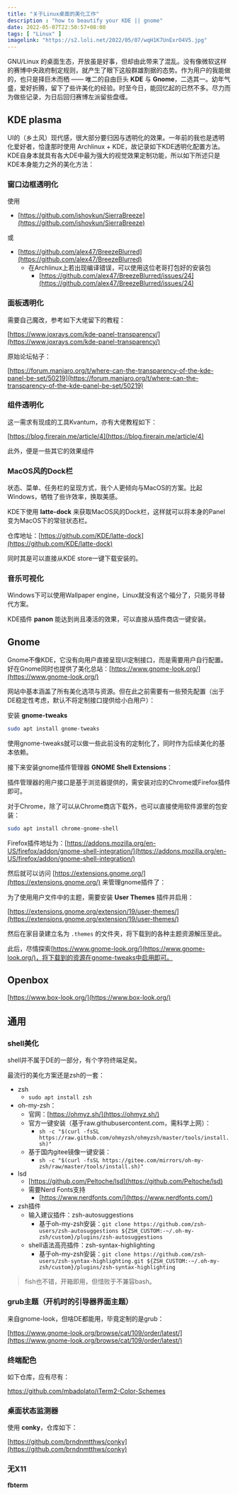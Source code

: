 ```yaml
---
title: "关于Linux桌面的美化工作"
description : "how to beautify your KDE || gnome"
date: 2022-05-07T22:50:57+08:00
tags: [ "Linux" ]
imagelink: "https://s2.loli.net/2022/05/07/wqH1K7UnExrO4V5.jpg"
---
```




GNU/Linux 的桌面生态，开放虽是好事，但却由此带来了混乱。没有像微软这样的赛博中央政府制定规则，就产生了眼下这般群雄割据的态势。作为用户的我能做的，也只是择巨木而栖 —— 唯二的自由巨头 **KDE** 与 **Gnome**，二选其一。幼年气盛，爱好折腾，留下了些许美化的经验。时至今日，能回忆起的已然不多。尽力而为做些记录，为日后回归赛博左派留些盘缠。



## KDE plasma

UI的（乡土风）现代感，很大部分要归因与透明化的效果。一年前的我也是透明化爱好者，恰逢那时使用 Archlinux + KDE，故记录如下KDE透明化配置方法。KDE自身本就具有各大DE中最为强大的视觉效果定制功能，所以如下所述只是KDE本身能力之外的美化方法：

### 窗口边框透明化

使用

- [https://github.com/ishovkun/SierraBreeze](https://github.com/ishovkun/SierraBreeze)

或

- [https://github.com/alex47/BreezeBlurred](https://github.com/alex47/BreezeBlurred)
  - 在Archlinux上若出现编译错误，可以使用这位老哥打包好的安装包
    - [https://github.com/alex47/BreezeBlurred/issues/24](https://github.com/alex47/BreezeBlurred/issues/24)

### 面板透明化

需要自己魔改，参考如下大佬留下的教程：

[https://www.joxrays.com/kde-panel-transparency/](https://www.joxrays.com/kde-panel-transparency/)

原始论坛帖子：

[https://forum.manjaro.org/t/where-can-the-transparency-of-the-kde-panel-be-set/50219](https://forum.manjaro.org/t/where-can-the-transparency-of-the-kde-panel-be-set/50219)

### 组件透明化

这一需求有现成的工具Kvantum，亦有大佬教程如下：

[https://blog.firerain.me/article/4](https://blog.firerain.me/article/4)



此外，便是一些其它的效果组件

### MacOS风的Dock栏

状态、菜单、任务栏的呈现方式，我个人更倾向与MacOS的方案。比起Windows，牺牲了些许效率，换取美感。

KDE下使用 **latte-dock** 来获取MacOS风的Dock栏，这样就可以将本身的Panel变为MacOS下的常驻状态栏。

仓库地址：[https://github.com/KDE/latte-dock](https://github.com/KDE/latte-dock)

同时其是可以直接从KDE store一键下载安装的。

### 音乐可视化

Windows下可以使用Wallpaper engine，Linux就没有这个福分了，只能另寻替代方案。

KDE插件 **panon** 能达到尚且凑活的效果，可以直接从插件商店一键安装。



## Gnome

Gnome不像KDE，它没有向用户直接呈现UI定制接口，而是需要用户自行配置。好在Gnome同时也提供了美化总站：[https://www.gnome-look.org/](https://www.gnome-look.org/)

网站中基本涵盖了所有美化选项与资源。但在此之前需要有一些预先配置（出于DE稳定性考虑，默认不将定制接口提供给小白用户）：

安装 **gnome-tweaks**

```sh
sudo apt install gnome-tweaks
```

使用gnome-tweaks就可以做一些此前没有的定制化了，同时作为后续美化的基本依赖。

接下来安装gnome插件管理器 **GNOME Shell Extensions**：

插件管理器的用户接口是基于浏览器提供的，需安装对应的Chrome或Firefox插件即可。

对于Chrome，除了可以从Chrome商店下载外，也可以直接使用软件源里的包安装：

```sh
sudo apt install chrome-gnome-shell
```

Firefox插件地址为：[https://addons.mozilla.org/en-US/firefox/addon/gnome-shell-integration/](https://addons.mozilla.org/en-US/firefox/addon/gnome-shell-integration/)

然后就可以访问 [https://extensions.gnome.org/](https://extensions.gnome.org/) 来管理gnome插件了：

为了使用用户文件中的主题，需要安装 **User Themes** 插件并启用：

[https://extensions.gnome.org/extension/19/user-themes/](https://extensions.gnome.org/extension/19/user-themes/)

然后在家目录建立名为 `.themes` 的文件夹，将下载到的各种主题资源解压至此。

此后，尽情探索[https://www.gnome-look.org/](https://www.gnome-look.org/)，将下载到的资源在gnome-tweaks中启用即可。



## Openbox

[https://www.box-look.org/](https://www.box-look.org/)



## 通用

### shell美化

shell并不属于DE的一部分，有个字符终端足矣。

最流行的美化方案还是zsh的一套：

- zsh
  - `sudo apt install zsh`
- oh-my-zsh：
  - 官网：[https://ohmyz.sh/](https://ohmyz.sh/)
  - 官方一键安装（基于raw.githubusercontent.com，需科学上网）：
    - `sh -c "$(curl -fsSL https://raw.github.com/ohmyzsh/ohmyzsh/master/tools/install.sh)"`
  - 基于国内gitee镜像一键安装：
    - `sh -c "$(curl -fsSL https://gitee.com/mirrors/oh-my-zsh/raw/master/tools/install.sh)"`
- lsd
  - [https://github.com/Peltoche/lsd](https://github.com/Peltoche/lsd)
  - 需要Nerd Fonts支持
    - [https://www.nerdfonts.com/](https://www.nerdfonts.com/)
- zsh插件
  - 输入建议插件：zsh-autosuggestions
    - 基于oh-my-zsh安装：`git clone https://github.com/zsh-users/zsh-autosuggestions ${ZSH_CUSTOM:-~/.oh-my-zsh/custom}/plugins/zsh-autosuggestions`
  - shell语法高亮插件：zsh-syntax-highlighting
    - 基于oh-my-zsh安装：`git clone https://github.com/zsh-users/zsh-syntax-highlighting.git ${ZSH_CUSTOM:-~/.oh-my-zsh/custom}/plugins/zsh-syntax-highlighting`

> fish也不错，开箱即用，但惜败于不兼容bash。



### grub主题（开机时的引导器界面主题）

来自gnome-look，但啥DE都能用，毕竟定制的是grub：

[https://www.gnome-look.org/browse/cat/109/order/latest/](https://www.gnome-look.org/browse/cat/109/order/latest/)



### 终端配色

如下仓库，应有尽有：

https://github.com/mbadolato/iTerm2-Color-Schemes



### 桌面状态监测器

使用 **conky**，仓库如下：

[https://github.com/brndnmtthws/conky](https://github.com/brndnmtthws/conky)



### 无X11

**fbterm**
